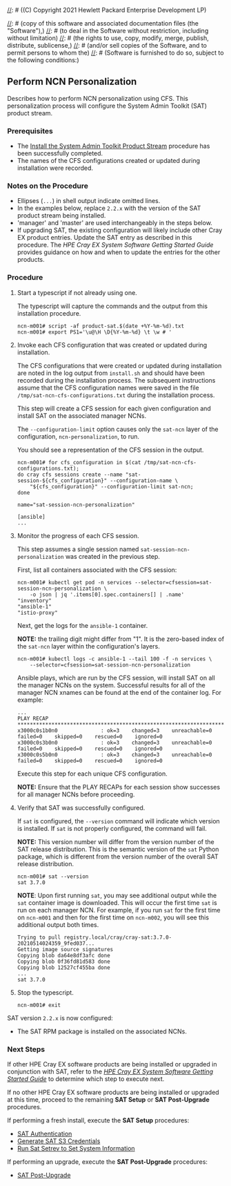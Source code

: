 [//]: # ((C) Copyright 2021 Hewlett Packard Enterprise Development LP)

[//]: # (Permission is hereby granted, free of charge, to any person obtaining a)
[//]: # (copy of this software and associated documentation files (the "Software"),)
[//]: # (to deal in the Software without restriction, including without limitation)
[//]: # (the rights to use, copy, modify, merge, publish, distribute, sublicense,)
[//]: # (and/or sell copies of the Software, and to permit persons to whom the)
[//]: # (Software is furnished to do so, subject to the following conditions:)

[//]: # (The above copyright notice and this permission notice shall be included)
[//]: # (in all copies or substantial portions of the Software.)

[//]: # (THE SOFTWARE IS PROVIDED "AS IS", WITHOUT WARRANTY OF ANY KIND, EXPRESS OR)
[//]: # (IMPLIED, INCLUDING BUT NOT LIMITED TO THE WARRANTIES OF MERCHANTABILITY,)
[//]: # (FITNESS FOR A PARTICULAR PURPOSE AND NONINFRINGEMENT. IN NO EVENT SHALL)
[//]: # (THE AUTHORS OR COPYRIGHT HOLDERS BE LIABLE FOR ANY CLAIM, DAMAGES OR)
[//]: # (OTHER LIABILITY, WHETHER IN AN ACTION OF CONTRACT, TORT OR OTHERWISE,)
[//]: # (ARISING FROM, OUT OF OR IN CONNECTION WITH THE SOFTWARE OR THE USE OR)
[//]: # (OTHER DEALINGS IN THE SOFTWARE.)

## Perform NCN Personalization

Describes how to perform NCN personalization using CFS. This personalization process
will configure the System Admin Toolkit (SAT) product stream.

### Prerequisites

- The [Install the System Admin Toolkit Product Stream](#install-the-system-admin-toolkit-product-stream)
    procedure has been successfully completed.
- The names of the CFS configurations created or updated during installation
    were recorded.

### Notes on the Procedure

- Ellipses (`...`) in shell output indicate omitted lines.
- In the examples below, replace `2.2.x` with the version of the SAT product stream
    being installed.
- 'manager' and 'master' are used interchangeably in the steps below.
- If upgrading SAT, the existing configuration will likely include other Cray EX product
    entries. Update the SAT entry as described in this procedure. The *HPE Cray EX System
    Software Getting Started Guide* provides guidance on how and when to update the
    entries for the other products.

### Procedure

1. Start a typescript if not already using one.

    The typescript will capture the commands and the output from this installation procedure.

    ```screen
    ncn-m001# script -af product-sat.$(date +%Y-%m-%d).txt
    ncn-m001# export PS1='\u@\H \D{%Y-%m-%d} \t \w # '
    ```

1. Invoke each CFS configuration that was created or updated during installation.

    The CFS configurations that were created or updated during installation are
    noted in the log output from `install.sh` and should have been recorded during
    the installation process. The subsequent instructions assume that the CFS
    configuration names were saved in the file
    `/tmp/sat-ncn-cfs-configurations.txt` during the installation process.

    This step will create a CFS session for each given configuration and install
    SAT on the associated manager NCNs.

    The `--configuration-limit` option causes only the `sat-ncn` layer of the configuration,
    `ncn-personalization`, to run.

    You should see a representation of the CFS session in the output.

    ```screen
    ncn-m001# for cfs_configuration in $(cat /tmp/sat-ncn-cfs-configurations.txt);
    do cray cfs sessions create --name "sat-session-${cfs_configuration}" --configuration-name \
        "${cfs_configuration}" --configuration-limit sat-ncn;
    done

    name="sat-session-ncn-personalization"

    [ansible]
    ...
    ```

1. Monitor the progress of each CFS session.

    This step assumes a single session named `sat-session-ncn-personalization` was created in the previous step.

    First, list all containers associated with the CFS session:

    ```screen
    ncn-m001# kubectl get pod -n services --selector=cfsession=sat-session-ncn-personalization \
        -o json | jq '.items[0].spec.containers[] | .name'
    "inventory"
    "ansible-1"
    "istio-proxy"
    ```

    Next, get the logs for the `ansible-1` container.

    **NOTE:** the trailing digit might differ from "1". It is the zero-based
    index of the `sat-ncn` layer within the configuration's layers.

    ```screen
    ncn-m001# kubectl logs -c ansible-1 --tail 100 -f -n services \
        --selector=cfsession=sat-session-ncn-personalization
    ```

    Ansible plays, which are run by the CFS session, will install SAT on all the
    manager NCNs on the system. Successful results for all of the manager NCN xnames
    can be found at the end of the container log. For example:

    ```screen
    ...
    PLAY RECAP *********************************************************************
    x3000c0s1b0n0              : ok=3    changed=3    unreachable=0    failed=0    skipped=0    rescued=0    ignored=0
    x3000c0s3b0n0              : ok=3    changed=3    unreachable=0    failed=0    skipped=0    rescued=0    ignored=0
    x3000c0s5b0n0              : ok=3    changed=3    unreachable=0    failed=0    skipped=0    rescued=0    ignored=0
    ```

    Execute this step for each unique CFS configuration.

    **NOTE:** Ensure that the PLAY RECAPs for each session show successes for all
    manager NCNs before proceeding.

1. Verify that SAT was successfully configured.

    If `sat` is configured, the `--version` command will indicate which version
    is installed. If `sat` is not properly configured, the command will fail.

    **NOTE:** This version number will differ from the version number of the SAT
    release distribution. This is the semantic version of the `sat` Python package,
    which is different from the version number of the overall SAT release distribution.

    ```screen
    ncn-m001# sat --version
    sat 3.7.0
    ```

    **NOTE**: Upon first running `sat`, you may see additional output while the `sat`
    container image is downloaded. This will occur the first time `sat` is run on
    each manager NCN. For example, if you run `sat` for the first time on `ncn-m001`
    and then for the first time on `ncn-m002`, you will see this additional output
    both times.

    ```screen
    Trying to pull registry.local/cray/cray-sat:3.7.0-20210514024359_9fed037...
    Getting image source signatures
    Copying blob da64e8df3afc done
    Copying blob 0f36fd81d583 done
    Copying blob 12527cf455ba done
    ...
    sat 3.7.0
    ```

1. Stop the typescript.

    ```screen
    ncn-m001# exit
    ```

SAT version `2.2.x` is now configured:

- The SAT RPM package is installed on the associated NCNs.

### Next Steps

If other HPE Cray EX software products are being installed or upgraded in conjunction
with SAT, refer to the [*HPE Cray EX System Software Getting Started Guide*](https://www.hpe.com/support/ex-gsg)
to determine which step to execute next.

If no other HPE Cray EX software products are being installed or upgraded at this time,
proceed to the remaining **SAT Setup** or **SAT Post-Upgrade** procedures.

If performing a fresh install, execute the **SAT Setup** procedures:

- [SAT Authentication](#sat-authentication)
- [Generate SAT S3 Credentials](#generate-sat-s3-credentials)
- [Run Sat Setrev to Set System Information](#run-sat-setrev-to-set-system-information)

If performing an upgrade, execute the **SAT Post-Upgrade** procedures:

- [SAT Post-Upgrade](#sat-post-upgrade)
